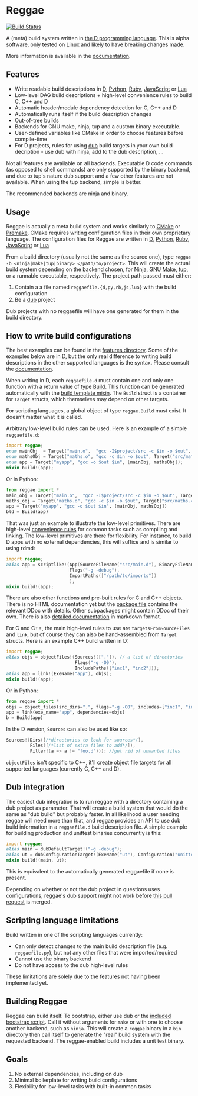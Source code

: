 Reggae
=======
[![Build Status](https://travis-ci.org/atilaneves/reggae.png?branch=master)](https://travis-ci.org/atilaneves/reggae)

A (meta) build system written in [the D programming language](http://dlang.org). This
is alpha software, only tested on Linux and likely to have breaking
changes made.

More information is available in the [documentation](doc/index.md).

Features
--------
* Write readable build descriptions in [D](http://dlang.org/),
[Python](https://github.com/atilaneves/reggae-python),
[Ruby](https://github.com/atilaneves/reggae-ruby),
[JavaScript](https://github.com/atilaneves/reggae-js)
or [Lua](https://github.com/atilaneves/reggae-lua)
* Low-level DAG build descriptions + high-level convenience rules to build C, C++ and D
* Automatic header/module dependency detection for C, C++ and D
* Automatically runs itself if the build description changes
* Out-of-tree builds
* Backends for GNU make, ninja, tup and a custom binary executable.
* User-defined variables like CMake in order to choose features before compile-time
* For D projects, rules for using [dub](http://code.dlang.org/about) build targets
in your own build decription - use dub with ninja, add to the dub description, ...

Not all features are available on all backends. Executable D code commands (as opposed to shell commands)
are only supported by the binary backend, and due to tup's nature dub support and a few other features
are not available. When using the tup backend, simple is better.

The recommended backends are ninja and binary.

Usage
-----

Reggae is actually a meta build system and works similarly to
[CMake](http://www.cmake.org/) or
[Premake](http://premake.github.io/). CMake requires writing
configuration files in their own proprietary language. The
configuration files for Reggae are written in [D](http://dlang.org),
[Python](https://github.com/atilaneves/reggae-python), [Ruby](https://github.com/atilaneves/reggae-ruby),
[JavaScript](https://github.com/atilaneves/reggae-js) or [Lua](https://github.com/atilaneves/reggae-lua)

From a build directory (usually not the same as the source one), type
`reggae -b <ninja|make|tup|binary> </path/to/project>`. This will create
the actual build system depending on the backend chosen, for
[Ninja](http://martine.github.io/ninja/),
[GNU Make](https://www.gnu.org/software/make/),
[tup](http://gittup.org/tup/), or a runnable
executable, respectively.  The project path passed must either:

1. Contain a a file named `reggaefile.{d,py,rb,js,lua}` with the build configuration
2. Be a [dub](http://code.dlang.org/about) project

Dub projects with no reggaefile will have one generated for them in the build directory.

How to write build configurations
---------------------------------
The best examples can be found in the [features directory](features).
Some of the examples below are in D, but the only real difference to writing build
descriptions in the other supported languages is the syntax. Please consult the
[documentation](doc/index.md).

When writing in D, each `reggaefile.d` must contain one and only one
function with a return value of type
[Build](payload/reggae/build.d). This function can be generated
automatically with the
[build template mixin](payload/reggae/build.d). The `Build` struct is
a container for `Target` structs, which themselves may depend on other
targets.

For scripting languages, a global object of type `reggae.Build` must exist.
It doesn't matter what it is called.

Arbitrary low-level build rules can be used. Here is an example of a simple `reggaefile.d`:

```d
import reggae;
enum mainObj  = Target("main.o",  "gcc -I$project/src -c $in -o $out", Target("src/main.c"));
enum mathsObj = Target("maths.o", "gcc -c $in -o $out", Target("src/maths.c"));
enum app = Target("myapp", "gcc -o $out $in", [mainObj, mathsObj]);
mixin build!(app);
```

Or in Python:

```python
from reggae import *
main_obj = Target("main.o",  "gcc -I$project/src -c $in -o $out", Target("src/main.c"))
maths_obj = Target("maths.o", "gcc -c $in -o $out", Target("src/maths.c"))
app = Target("myapp", "gcc -o $out $in", [mainObj, mathsObj])
bld = Build(app)
```

That was just an example to illustrate the low-level primitives. There
are high-level [convenience rules](doc/rules.md) for common tasks such
as compiling and linking. The low-level primitives are there for
flexibility. For instance, to build D apps with no external
dependencies, this will suffice and is similar to using rdmd:

```d
import reggae;
alias app = scriptlike!(App(SourceFileName("src/main.d"), BinaryFileName("myapp")),
                        Flags("-g -debug"),
                        ImportPaths(["/path/to/imports"])
                        );
mixin build!(app);
```

There are also other functions and pre-built rules for C and C++ objects. There is no
HTML documentation yet but the [package file](payload/reggae/package.d) contains the
relevant DDoc with details. Other subpackages might contain DDoc of their own. There is
also [detailed documentation](doc/index.md) in markdown format.

For C and C++, the main high-level rules to use are `targetsFromSourceFiles` and
`link`, but of course they can also be hand-assembled from `Target` structs. Here is an
example C++ build written in D:

```d
import reggae;
alias objs = objectFiles!(Sources!(["."]), // a list of directories
                          Flags("-g -O0"),
                          IncludePaths(["inc1", "inc2"]));
alias app = link!(ExeName("app"), objs);
mixin build!(app);
```

Or in Python:

```python
from reggae import *
objs = object_files(src_dirs=".", flags="-g -O0", includes=["inc1", "inc2"])
app = link(exe_name="app", dependencies=objs)
b = Build(app)
```

In the D version, `Sources` can also be used like so:

```d
Sources!(Dirs([/*directories to look for sources*/],
         Files([/*list of extra files to add*/]),
         Filter!(a => a != "foo.d"))); //get rid of unwanted files
```

`objectFiles` isn't specific to C++, it'll create object file targets
for all supported languages (currently C, C++ and D).


Dub integration
---------------

The easiest dub integration is to run reggae with a directory containing a dub project as
parameter. That will create a build system that would do the same as "dub build" but probably
faster. In all likelihood a user needing reggae will need more than that, and reggae provides
an API to use dub build information in a `reggaefile.d` build description file. A simple
example for building production and unittest binaries concurrently is this:

```d
import reggae;
alias main = dubDefaultTarget!("-g -debug");
alias ut = dubConfigurationTarget!(ExeName("ut"), Configuration("unittest"));
mixin build!(main, ut);
```

This is equivalent to the automatically generated reggaefile if none is present.

Depending on whether or not the dub project in questions uses configurations, reggae's dub
support might not work before [this pull request](https://github.com/D-Programming-Language/dub/pull/577)
is merged.


Scripting language limitations
------------------------------
Build written in one of the scripting languages currently:

* Can only detect changes to the main build description file (e.g. `reggaefile.py`),
but not any other files that were imported/required
* Cannot use the binary backend
* Do not have access to the dub high-level rules

These limitations are solely due to the features not having been implemented yet.


Building Reggae
---------------

Reggae can build itself. To bootstrap, either use dub or the [included bootstrap script](bootstrap.sh).
Call it without arguments for `make` or with one to choose another backend, such as `ninja`. This
will create a `reggae` binary in a `bin` directory then call itself to generate the "real" build
system with the requested backend. The reggae-enabled build includes a unit test binary.

Goals
-----
1. No external dependencies, including on dub
2. Minimal boilerplate for writing build configurations
3. Flexibility for low-level tasks with built-in common tasks
